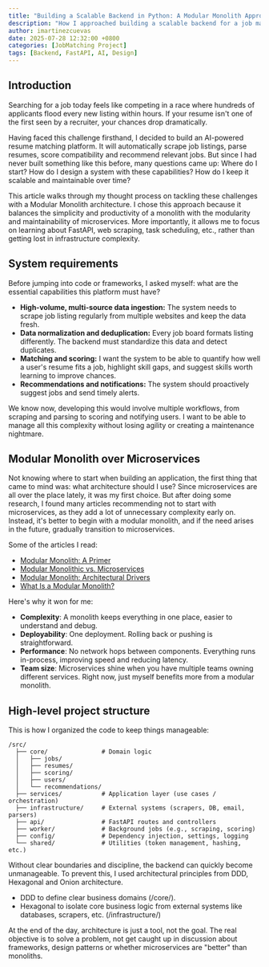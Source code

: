 ```yaml
---
title: "Building a Scalable Backend in Python: A Modular Monolith Approach"
description: "How I approached building a scalable backend for a job matching platform"
author: imartinezcuevas
date: 2025-07-28 12:32:00 +0800
categories: [JobMatching Project]
tags: [Backend, FastAPI, AI, Design]
---
```


## Introduction
Searching for a job today feels like competing in a race where hundreds of applicants flood every new listing within hours. If your resume isn't one of the first seen by a recruiter, your chances drop dramatically.

Having faced this challenge firsthand, I decided to build an AI-powered resume matching platform. It will automatically scrape job listings, parse resumes, score compatibility and recommend relevant jobs. But since I had never built something like this before, many questions came up: Where do I start? How do I design a system with these capabilities? How do I keep it scalable and maintainable over time?

This article walks through my thought process on tackling these challenges with a Modular Monolith architecture. I chose this approach because it balances the simplicity and productivity of a monolith with the modularity and maintainability of microservices. More importantly, it allows me to focus on learning about FastAPI, web scraping, task scheduling, etc., rather than getting lost in infrastructure complexity.

## System requirements
Before jumping into code or frameworks, I asked myself: what are the essential capabilities this platform must have?
 * **High-volume, multi-source data ingestion:** The system needs to scrape job listing regularly from multiple websites and keep the data fresh.
 * **Data normalization and deduplication:** Every job board formats listing differently. The backend must standardize this data and detect duplicates.
 * **Matching and scoring:** I want the system to be able to quantify how well a user's resume fits a job, highlight skill gaps, and suggest skills worth learning to improve chances.
 * **Recommendations and notifications:** The system should proactively suggest jobs and send timely alerts.

We know now, developing this would involve multiple workflows, from scraping and parsing to scoring and notifying users. I want to be able to manage all this complexity without losing agility or creating a maintenance nightmare.

## Modular Monolith over Microservices
Not knowing where to start when building an application, the first thing that came to mind was: what architecture should I use? Since microservices are all over the place lately, it was my first choice. But after doing some research, I found many articles recommending not to start with microservices, as they add a lot of unnecessary complexity early on. Instead, it's better to begin with a modular monolith, and if the need arises in the future, gradually transition to microservices.

Some of the articles I read:
* [Modular Monolith: A Primer](https://www.kamilgrzybek.com/blog/posts/modular-monolith-primer)
* [Modular Monolithic vs. Microservices](https://www.fullstack.com/labs/resources/blog/modular-monolithic-vs-microservices)
* [Modular Monolith: Architectural Drivers](https://www.kamilgrzybek.com/blog/posts/modular-monolith-architectural-drivers)
* [What Is a Modular Monolith?](https://www.milanjovanovic.tech/blog/what-is-a-modular-monolith)

Here's why it won for me:
* **Complexity**: A monolith keeps everything in one place, easier to understand and debug.
* **Deployability**: One deployment. Rolling back or pushing is straightforward. 
* **Performance**: No network hops between components. Everything runs in-process, improving speed and reducing latency.
* **Team size**: Microservices shine when you have multiple teams owning different services. Right now, just myself benefits more from a modular monolith.

## High-level project structure
This is how I organized the code to keep things manageable:
```console
/src/
  ├── core/               # Domain logic
  │   ├── jobs/
  │   ├── resumes/
  │   ├── scoring/
  │   ├── users/
  │   └── recommendations/
  ├── services/           # Application layer (use cases / orchestration)
  ├── infrastructure/     # External systems (scrapers, DB, email, parsers)
  ├── api/                # FastAPI routes and controllers
  ├── worker/             # Background jobs (e.g., scraping, scoring)
  ├── config/             # Dependency injection, settings, logging
  └── shared/             # Utilities (token management, hashing, etc.)
```
Without clear boundaries and discipline, the backend can quickly become unmanageable. To prevent this, I used architectural principles from DDD, Hexagonal and Onion architecture.
* DDD to define clear business domains (/core/).
* Hexagonal to isolate core business logic from external systems like databases, scrapers, etc. (/infrastructure/)

At the end of the day, architecture is just a tool, not the goal. The real objective is to solve a problem, not get caught up in discussion about frameworks, design patterns or whether microservices are "better" than monoliths.
